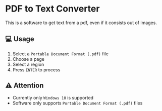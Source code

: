 # PDF to Text Converter

This is a software to get text from a pdf, even if it consists out of images.

## 💻 Usage
1. Select a  <code>Portable Document Format (.pdf)</code> file
2. Choose a page
3. Select a region
4. Press <code>ENTER</code> to process

## ⚠️ Attention
- Currently only <code>Windows 10</code> is supported
- Software only supports <code>Portable Document Format (.pdf)</code> files
